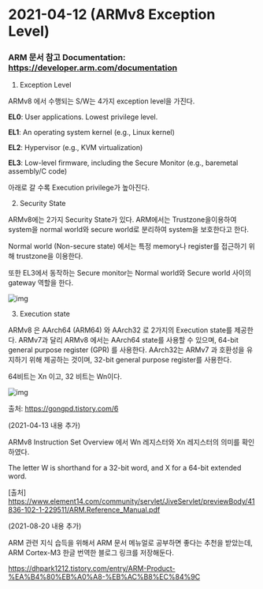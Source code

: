 # 2021-04-12 (ARMv8 Exception Level)

### ARM 문서 참고 Documentation: https://developer.arm.com/documentation



1. Exception Level

ARMv8 에서 수행되는 S/W는 4가지 exception level을 가진다.



**EL0**: User applications. Lowest privilege level.

**EL1**: An operating system kernel (e.g., Linux kernel)

**EL2**: Hypervisor (e.g., KVM virtualization)

**EL3**: Low-level firmware, including the Secure Monitor (e.g., baremetal assembly/C code)



아래로 갈 수록 Execution privilege가 높아진다.



2. Security State

ARMv8에는 2가지 Security State가 있다. ARM에서는 Trustzone을이용하여 system을 normal world와 secure world로 분리하여 system을 보호한다고 한다.

Normal world (Non-secure state) 에서는 특정 memory나 register를 접근하기 위해 trustzone을 이용한다.

또한 EL3에서 동작하는 Secure monitor는 Normal world와 Secure world 사이의 gateway 역할을 한다.

![img](https://blog.kakaocdn.net/dn/rJQ2a/btqC85cY4BW/A1xyWTmzMJB5Lc0Shl6XHK/img.png)



3. Execution state

ARMv8 은 AArch64 (ARM64) 와 AArch32 로 2가지의 Execution state를 제공한다. ARMv7과 달리 ARMv8 에서는 AArch64 state를 사용할 수 있으며, 64-bit general purpose register (GPR) 를 사용한다. AArch32는 ARMv7 과 호환성을 유지하기 위해 제공하는 것이며, 32-bit general purpose register를 사용한다.

64비트는 Xn 이고, 32 비트는 Wn이다.

![img](https://blog.kakaocdn.net/dn/p7oBx/btqC86iBO3B/KxKnpGUgKplpMWLDYBdArK/img.png)

출처: https://gongpd.tistory.com/6



(2021-04-13 내용 추가)

ARMv8 Instruction Set Overview 에서 Wn 레지스터와 Xn 레지스터의 의미를 확인하였다.

The letter W is shorthand for a 32-bit word, and X for a 64-bit extended word.

[출처] https://www.element14.com/community/servlet/JiveServlet/previewBody/41836-102-1-229511/ARM.Reference_Manual.pdf



(2021-08-20 내용 추가)

ARM 관련 지식 습득을 위해서 ARM 문서 메뉴얼로 공부하면 좋다는 추천을 받았는데, ARM Cortex-M3 한글 번역한 블로그 링크를 저장해둔다.

https://dhpark1212.tistory.com/entry/ARM-Product-%EA%B4%80%EB%A0%A8-%EB%AC%B8%EC%84%9C